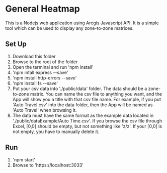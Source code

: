 # General Heatmap
This is a Nodejs web application using Arcgis Javascript API. It is a simple tool which can be used to display any zone-to-zone matrices.
## Set Up
1. Download this folder
2. Browse to the root of the folder
3. Open the terminal and run 'npm install'
4. 'npm intall express --save'
5. 'npm install http-errors --save'
6. 'npm install fs --save'
7. Put your csv data into './public/data' folder. The data should be a zone-to-zone matrix. You can name the csv file to anything you want, and the App will show you a title with that csv file name. For example, if you put 'Auto Travel.csv' into the data folder, then the App will be named as 'Auto Travel' when browsing it.
8. The data must have the same format as the example data located in './public/dataExample/Auto Time.csv'. If you browse the csv file through Excel, [0,0] should be empty, but not something like 'z/z'. If your [0,0] is not empty, you have to manually delete it.

## Run
1. 'npm start'
2. Browse to 'https://localhost:3033'



